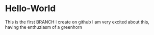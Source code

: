 # Hello-World

This is the first BRANCH I create on github
I am very excited about this, having the enthuziasm of a greenhorn

